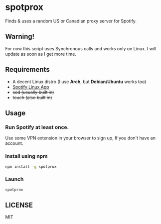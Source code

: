 spotprox
===

Finds & uses a random US or Canadian proxy server for Spotify.

Warning!
---
For now this script uses Synchronous calls and works only on Linux.
I will update as soon as I get more time.


Requirements
---
* A decent Linux distro (I use **Arch**, but **Debian/Ubuntu** works too)
* [Spotify Linux App](https://www.spotify.com/download/linux/)
* ~~sed (usually built in)~~
* ~~touch (also built in)~~

Usage
---
### Run Spotify at least once.

Use some VPN extension in your browser to sign up,
If you don't have an account.

### Install using npm
```bash
npm install -g spotprox
```

### Launch
```bash
spotprox
```

LICENSE
---
MIT
